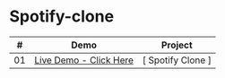 # Spotify-clone



|  #  |  Demo                                                                                                                    | Project                                                                       |
| :-: | --------------------------------------------------------------------------------------------------------------------------- | --------------------------------------------------------------------------------- |
| 01  | [Live Demo - Click Here](https://naman547.github.io/Spotify-clone/)                                                                  | [ Spotify Clone ]             |
